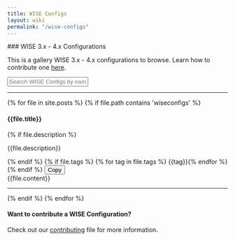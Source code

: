 ```yaml
---
title: WISE Configs
layout: wiki
permalink: "/wise-configs"
---
```


<div class="full-height-and-width-container with-footer p-3" markdown="1">
### WISE 3.x - 4.x Configurations

This is a gallery WISE 3.x - 4.x configurations to browse. Learn how to contribute one [here](https://github.com/arkime/arkimeweb/blob/main/CONTRIBUTING.md#wise-configs).

<input type="text"
  id="wiseSearch"
  class="form-control"
  placeholder="Search WISE Configs by name or tag..."
/>

---

{% for file in site.posts %}
  {% if file.path contains 'wiseconfigs' %}
  <div class="gallery-item">
    <h4 class="search-title">{{file.title}}</h4>
    {% if file.description %}
    <p class="lead mb-1">{{file.description}}</p>
    {% endif %}
    {% if file.tags %}
    {% for tag in file.tags %}
    <span class="badge badge-secondary search-badge mb-1">{{tag}}</span>{% endfor %}
    {% endif %}
    <button class="btn btn-primary btn-copy-code"
      onclick="copyCode('{{file.title}}')">
      Copy
    </button>
    <div id="{{file.title}}">
    {{file.content}}
    </div>
    <hr>
  </div>
  {% endif %}
{% endfor %}

<div
  class="row"
  id="no-results"
  style="display:none;">
  <div class="col-12">
    <h1 class="display-4 text-center text-muted mt-5 mb-5">
      <span class="fa fa-folder-open"></span>
      <br>
      No Results
    </h1>
    <hr>
  </div>
</div>

#### Want to contribute a WISE Configuration?

Check out our [contributing](https://github.com/arkime/arkimeweb/blob/main/CONTRIBUTING.md#wise-configs) file for more information.

</div>

<script src="gallery.js"></script>
